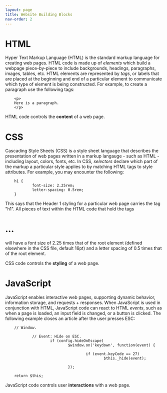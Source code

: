 ```yaml
---
layout: page
title: Website Building Blocks
nav-order: 2
---
```


# HTML
Hyper Text Markup Language (HTML) is the standard markup language for creating web pages. HTML code is made up of *elements* which build a webpage piece-by-piece to include backgrounds, headings, paragraphs, images, tables, etc. HTML elements are represented by *tags*, or labels that are placed at the beginning and end of a particular element to communicate which type of element is being constructed. For example, to create a paragraph use the following tags: 

        <p>
		Here is a paragraph.
        </p>

HTML code controls the **content** of a web page.

# CSS
Cascading Style Sheets (CSS) is a style sheet language that describes the presentation of web pages written in a markup langauge - such as HTML - including layout, colors, fonts, etc. In CSS, *selectors* declare which part of the markup a particular style applies to by matching HTML tags to style attributes. For example, you may encounter the following:

        h1 {
                font-size: 2.25rem;
                letter-spacing: 0.5rem;
        }

This says that the Header 1 styling for a particular web page carries the tag "h1". All pieces of text within the HTML code that hold the tags <h1> ... </h1> will have a font size of 2.25 times that of the root element (defined elsewhere in the CSS file, default 16pt) and a letter spacing of 0.5 times that of the root element.

CSS code controls the **styling** of a web page.

# JavaScript

JavaScript enables interactive web pages, supporting dynamic behavior, information storage, and requests + responses. When JavaScript is used in conjunction with HTML, JavaScript code can react to HTML *events*, such as when a page is loaded, an input field is changed, or a button is clicked. The following example closes an article after the user presses ESC:

        // Window.                                                                                                                                      

                // Event: Hide on ESC.                                                                                                                  
                        if (config.hideOnEscape)
                                $window.on('keydown', function(event) {

                                        if (event.keyCode == 27)
                                                $this._hide(event);

                                });

        return $this;


JavaScript code controls user **interactions** with a web page.